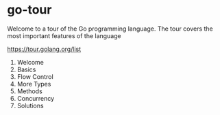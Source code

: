 # go-tour
Welcome to a tour of the Go programming language. The tour covers the most important features of the language

https://tour.golang.org/list

1. Welcome
2. Basics
3. Flow Control
4. More Types
5. Methods
6. Concurrency
7. Solutions
